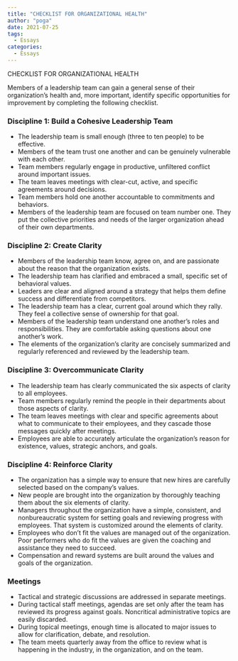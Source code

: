 ```yaml
---
title: "CHECKLIST FOR ORGANIZATIONAL HEALTH"
author: "poga"
date: 2021-07-25
tags:
  - Essays
categories:
  - Essays
---
```


CHECKLIST FOR ORGANIZATIONAL HEALTH

<!--more-->

Members of a leadership team can gain a general sense of their organization’s health and, more important, identify specific opportunities for improvement by completing the following checklist.

### Discipline 1: Build a Cohesive Leadership Team

- The leadership team is small enough (three to ten people) to be effective.
- Members of the team trust one another and can be genuinely vulnerable with each other.
- Team members regularly engage in productive, unfiltered conflict around important issues.
- The team leaves meetings with clear-cut, active, and specific agreements around decisions.
- Team members hold one another accountable to commitments and behaviors.
- Members of the leadership team are focused on team number one. They put the collective priorities and needs of the larger organization ahead of their own departments.

### Discipline 2: Create Clarity

- Members of the leadership team know, agree on, and are passionate about the reason that the organization exists.
- The leadership team has clarified and embraced a small, specific set of behavioral values.
- Leaders are clear and aligned around a strategy that helps them define success and differentiate from competitors.
- The leadership team has a clear, current goal around which they rally. They feel a collective sense of ownership for that goal.
- Members of the leadership team understand one another’s roles and responsibilities. They are comfortable asking questions about one another’s work.
- The elements of the organization’s clarity are concisely summarized and regularly referenced and reviewed by the leadership team.

### Discipline 3: Overcommunicate Clarity
- The leadership team has clearly communicated the six aspects of clarity to all employees.
- Team members regularly remind the people in their departments about those aspects of clarity.
- The team leaves meetings with clear and specific agreements about what to communicate to their employees, and they cascade those messages quickly after meetings.
- Employees are able to accurately articulate the organization’s reason for existence, values, strategic anchors, and goals.

### Discipline 4: Reinforce Clarity
- The organization has a simple way to ensure that new hires are carefully selected based on the company’s values.
- New people are brought into the organization by thoroughly teaching them about the six elements of clarity.
- Managers throughout the organization have a simple, consistent, and nonbureaucratic system for setting goals and reviewing progress with employees. That system is customized around the elements of clarity.
- Employees who don’t fit the values are managed out of the organization. Poor performers who do fit the values are given the coaching and assistance they need to succeed.
- Compensation and reward systems are built around the values and goals of the organization.

### Meetings
- Tactical and strategic discussions are addressed in separate meetings.
- During tactical staff meetings, agendas are set only after the team has reviewed its progress against goals. Noncritical administrative topics are easily discarded.
- During topical meetings, enough time is allocated to major issues to allow for clarification, debate, and resolution.
- The team meets quarterly away from the office to review what is happening in the industry, in the organization, and on the team.

